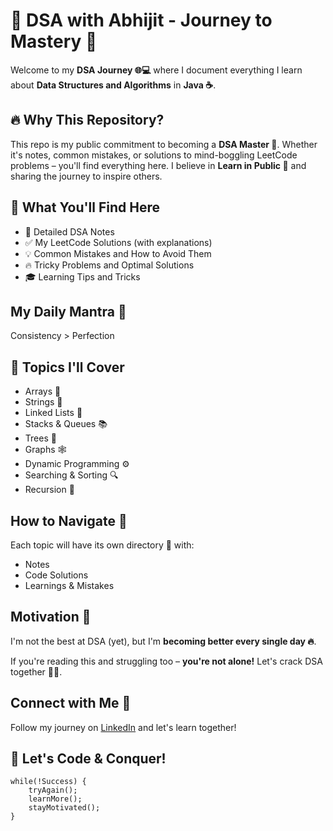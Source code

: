 # 🚀 DSA with Abhijit - Journey to Mastery 💪

Welcome to my **DSA Journey 🌐💻** where I document everything I learn about **Data Structures and Algorithms** in **Java ☕**.

## 🔥 Why This Repository?
This repo is my public commitment to becoming a **DSA Master 💪**. Whether it's notes, common mistakes, or solutions to mind-boggling LeetCode problems – you'll find everything here. I believe in **Learn in Public 📢** and sharing the journey to inspire others.

## 🎯 What You'll Find Here
- 📒 Detailed DSA Notes
- ✅ My LeetCode Solutions (with explanations)
- 💡 Common Mistakes and How to Avoid Them
- 🔥 Tricky Problems and Optimal Solutions
- 🎓 Learning Tips and Tricks

## My Daily Mantra 🌟
Consistency > Perfection

## 📌 Topics I'll Cover
- Arrays 🧱
- Strings 🎯
- Linked Lists 🔗
- Stacks & Queues 📚
- Trees 🌳
- Graphs 🕸️
- Dynamic Programming ⚙️
- Searching & Sorting 🔍
- Recursion 🔁

## How to Navigate 🚢
Each topic will have its own directory 📂 with:
- Notes
- Code Solutions
- Learnings & Mistakes

## Motivation 🚨
I'm not the best at DSA (yet), but I'm **becoming better every single day 🔥**.

If you're reading this and struggling too – **you're not alone!** Let's crack DSA together 💪🚀.

## Connect with Me 🔗
Follow my journey on [LinkedIn](https://www.linkedin.com/in/abhijitzende) and let's learn together!

## 💪 Let's Code & Conquer!

```
while(!Success) {
    tryAgain();
    learnMore();
    stayMotivated();
}
```